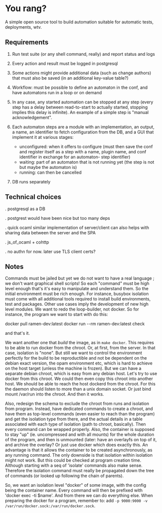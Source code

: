 You rang?
=========

A simple open source tool to build automation suitable for automatic tests, deployments, wtv.

Requirements
------------

1. Run test suite (or any shell command, really) and report status and logs

2. Every action and result must be logged in postgresql

3. Some actions might provide additional data (such as change authors) that must also be saved (in an additional key-value table?)

4. Workflow: must be possible to define an automaton in the conf, and have automatons run in a loop or on demand

5. In any case, any started automation can be stopped at any step (every step has a delay between read-to-start to actually started, stopping implies this delay is infinite). An example of a simple step is "manual acknowledgement".

6. Each automaton steps are a module with an implementation, an output, a name, an identifier to fetch configuration from the DB, and a GUI that implement it at various stages:
   - unconfigured: when it offers to configure (must then save the conf and register itself as a step with a name, plugin name, and conf identifier in exchange for an automaton- step identifier)
   - waiting: part of an automaton that is not running yet (the step is not but maybe the automaton is)
   - running: can then be cancelled

7. DB runs separately

Technical choices
-----------------

. postgresql as a DB

. postgrest would have been nice but too many deps

. quick ocaml similar implementation of server/client can also helps with sharing data between the server and the SPA

. js_of_ocaml + cohttp

. no authn for now. later use TLS client certs?


Notes
-----

Commands must be jailed but yet we do not want to have a real language ; we don't want graphical shell scripts!
So each "command" must be high level enough that's it's easy to manipulate and understand them. So the initial environment must be rich enough. For instance, busybox isolation must
come with all additional tools required to install build environments, test and packages. Other use cases imply the development of new high level modules.
We want to redo the loop-builder, not docker.
So for instance, the program we want to start with do this:

docker pull ramen-dev:latest
docker run --rm ramen-dev:latest check

and that's it.

We want another one that *build* the image, as in `make docker`. This requires to be able to run docker from the chroot. Or, at first, from the server.
In that case, isolation is "none". But still we want to control the environment perfectly for the build to be reproductible and not be dependent on the debian exact version, the opam environment etc, which is hard to achieve on the host target (unless the machine is frozen). But we can have a separate debian chroot, which is easy from any debian host. Let's try to use docker from this chroot. We could then even copy this chroot into another host.
We should be able to reach the host dockerd from the chroot. For this the daemon should listen to more than a unix domain socket. Or just bind mount /var/run into the chroot. And then it works.

Also, redesign the schema to exclude the chroot from runs and isolation from program.
Instead, have dedicated commands to create a chroot, and have them as top-level commands (even easier to reach than the program) and get the isolation type from there, and the actual
details in a table associated with each type of isolation (path to chroot, basically).
Then every command can be wrapped properly. Also, the container is supposed to stay
"up" (ie. uncompressed and with all mounts) for the whole duration of the program, and
then is unmounted (later: have an overlayfs on top of it, and archive the overlay? Or just use
docker which does exactly this. An advantage is that it allows the container to be created
asynchronously, as any running command. The only downside is that isolation within isolation
might not work. But this could be checked at program creation time. Although starting with a seq of 'isolate' commands also make sense. Therefore the isolation command must really be
propagated down the tree of commands (or looked up following the chain of parents).

So, we want an isolation level "docker" of some image, with the config being the container
name. Every command will then be prefixed with 'docker exec -ti $name'. And from there we
can do everything else. When preparing the docker for a program, remember to:
add `-p 9000:9000 -v /var/run/docker.sock:/var/run/docker.sock`.


